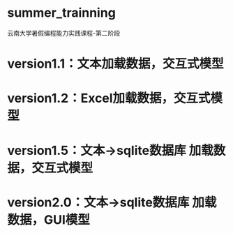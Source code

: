 # summer_trainning
云南大学暑假编程能力实践课程-第二阶段


# version1.1：文本加载数据，交互式模型
# version1.2：Excel加载数据，交互式模型
# version1.5：文本->sqlite数据库 加载数据，交互式模型
# version2.0：文本->sqlite数据库 加载数据，GUI模型
